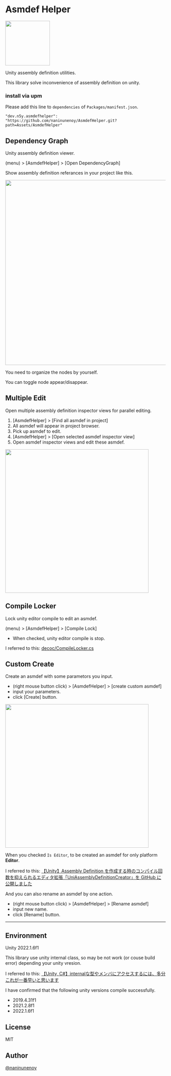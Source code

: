 # Asmdef Helper

<img src="https://user-images.githubusercontent.com/15327448/79349410-24950780-7f71-11ea-94be-056726828ec4.png" width="140" />

Unity assembly definition utilities.

This library solve inconvenience of assembly definition on unity.

### install via upm
Please add this line to `dependencies` of `Packages/manifest.json`.

```
"dev.n5y.asmdefhelper": "https://github.com/naninunenoy/AsmdefHelper.git?path=Assets/AsmdefHelper"
```

## Dependency Graph

Unity assembly definition viewer.

(menu) > [AsmdefHelper] > [Open DependencyGraph]

Show assembly definition referances in your project like this.

<img src="https://user-images.githubusercontent.com/15327448/100633752-cdae3800-3371-11eb-9729-dfb8c4fd3412.png" width="580" />

You need to organize the nodes by yourself.

You can toggle node appear/disappear.

## Multiple Edit

Open multiple assembly definition inspector views for parallel editing.

1. [AsmdefHelper] > [Find all asmdef in project]
2. All asmdef will appear in project browser.
3. Pick up asmdef to edit.
4. [AsmdefHelper] > [Open selected asmdef inspector view]
5. Open asmdef inspector views and edit these asmdef.

<img src="https://user-images.githubusercontent.com/15327448/79342775-813ff480-7f68-11ea-851d-3e93b5948c0b.gif" width="450" />

## Compile Locker

Lock unity editor compile to edit an asmdef.

(menu) > [AsmdefHelper] > [Compile Lock]
 * When checked, unity editor compile is stop.

I referred to this: [decoc/CompileLocker.cs](https://gist.github.com/decoc/bde047ac7ad8c9bfce7eb408f2712424)


## Custom Create
Create an asmdef with some parametors you input.

 * (right mouse button click) > [AsmdefHelper] > [create custom asmdef]
 * input your parameters.
 * click [Create] button.

<img src="https://user-images.githubusercontent.com/15327448/95679389-77dccf80-0c0d-11eb-9032-5e60024b7c74.gif" width="450" />

When you checked `Is Editor`, to be created an asmdef for only platform **Editor**.

I referred to this: [【Unity】Assembly Definition を作成する時のコンパイル回数を抑えられるエディタ拡張「UniAssemblyDefinitionCreator」を GitHub に公開しました](https://baba-s.hatenablog.com/entry/2020/09/11/090000)

And you can also rename an asmdef by one action.

 * (right mouse button click) > [AsmdefHelper] > [Rename asmdef]
 * input new name.
 * click [Rename] button.
___

## Environment
Unity 2022.1.6f1

This library use unity internal class, so may be not work (or couse build error) depending your unity vresion.

I referred to this: [【Unity, C#】internalな型やメンバにアクセスするには、多分これが一番早いと思います](https://qiita.com/mob-sakai/items/f3bbc0c45abc31ea7ac0)

I have confirmed that the following unity versions compile successfully.
 * 2019.4.31f1
 * 2021.2.8f1
 * 2022.1.6f1

## License
MIT

## Author
[@naninunenoy](https://github.com/naninunenoy)
